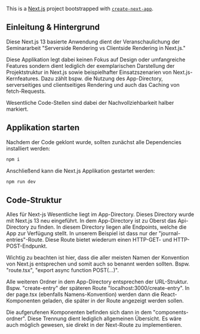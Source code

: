 This is a [Next.js](https://nextjs.org/) project bootstrapped with [`create-next-app`](https://github.com/vercel/next.js/tree/canary/packages/create-next-app).

## Einleitung & Hintergrund

Diese Next.js 13 basierte Anwendung dient der Veranschaulichung der Seminararbeit "Serverside Rendering vs Clientside Rendering in Next.js."

Diese Applikation legt dabei keinen Fokus auf Design oder umfangreiche Features sondern dient lediglich der exemplarischen 
Darstellung der Projektstruktur in Next.js sowie beispielhafter Einsatzszenarien von Next.js-Kernfeatures. 
Dazu zählt bspw. die Nutzung des App-Directory, serverseitiges und clientseitiges Rendering und auch das Caching 
von fetch-Requests.

Wesentliche Code-Stellen sind dabei der Nachvollziehbarkeit halber markiert.

## Applikation starten

Nachdem der Code geklont wurde, sollten zunächst alle Dependencies installiert werden:

```bash
npm i
```

Anschließend kann die Next.js Applikation gestartet werden:

```bash
npm run dev
```

## Code-Struktur

Alles für Next-js Wesentliche liegt im App-Directory. Dieses Directory wurde mit Next.js 13 neu eingeführt.
In dem App-Directory ist zu Oberst das Api-Directory zu finden. In diesem Directory liegen alle Endpoints, welche die App 
zur Verfügung stellt. In unserem Beispiel ist dass nur der "journal-entries"-Route. Diese Route bietet wiederum einen HTTP-GET- und HTTP-POST-Endpunkt.

Wichtig zu beachten ist hier, dass die aller meisten Namen der Konvention von Next.js entsprechen und somit auch so benannt werden sollten.
Bspw. "route.tsx", "export async function POST(...)".

Alle weiteren Ordner in dem App-Directory entsprechen der URL-Struktur. Bspw. "create-entry" der späteren Route "localhost:3000/create-entry".
In der page.tsx (ebenfalls Namens-Konvention) werden dann die React-Komponenten geladen, die später in der Route angezeigt werden sollen.

Die aufgerufenen Komponenten befinden sich dann in dem "components-ordner". Diese Trennung dient lediglich allgemeinen Übersicht. Es wäre
auch möglich gewesen, sie direkt in der Next-Route zu implementieren.






























